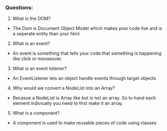 ### Questions:
1. What is the DOM?
  * The Dom is Document Object Model which makes your code live and is a seperate entity than your html.
2. What is an event?
  * An event is something that tells your code that something is happening like click or mouseover.
3. What is an event listener?
  * An EventListener lets an object handle events through target objects
4. Why would we convert a NodeList into an Array?
  * Becasue a NodeList is Array like but is not an array. So to hand each element indiviually you need to first make it an array.
5. What is a component? 
  * A component is used to make reusable pieces of code using classes 